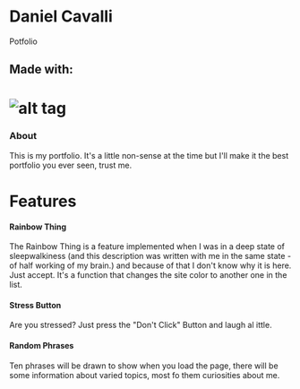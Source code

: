 # Daniel Cavalli
Potfolio
## Made with:
![alt tag](https://raw.github.com/dogfalo/materialize/master/images/materialize.gif)
===========
<b><h3>About</h3></b>
This is my portfolio. It's a little non-sense at the time but I'll make it the best portfolio you ever seen, trust me. 

<b><h1>Features</h1></b> 

<b><h4>Rainbow Thing</h4></b>
 The Rainbow Thing is a feature implemented when I was in a deep  state of sleepwalkiness (and this description was written with me in the same state - of half working of my brain.) and because of that I don't know why it is here. Just accept. It's a function that changes the site color to another one in the list.

<b><h4>Stress Button</h4></b>
 Are you stressed? Just press the "Don't Click" Button and laugh al ittle.
 
<b><h4>Random Phrases</h4></b>
 Ten phrases will be drawn to show when you load the page, there will be some information about varied topics, most fo them curiosities about me.
